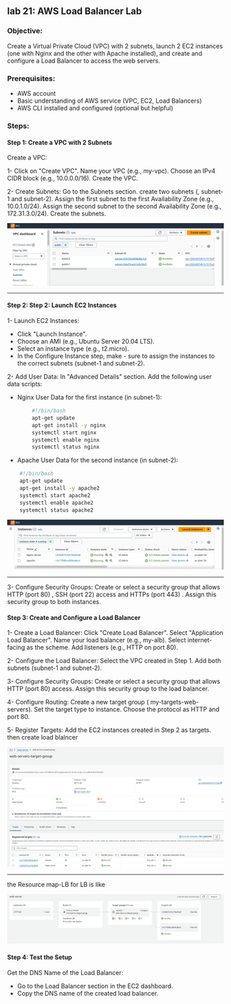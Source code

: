 ## lab 21: AWS Load Balancer Lab

### Objective:
Create a Virtual Private Cloud (VPC) with 2 subnets, launch 2 EC2 instances (one with Nginx and the other with Apache installed), and create and configure a Load Balancer to access the web servers.

### Prerequisites:
- AWS account
- Basic understanding of AWS service (VPC, EC2, Load Balancers)
- AWS CLI installed and configured (optional but helpful)

### Steps:
#### **Step 1: Create a VPC with 2 Subnets**
Create a VPC:

1- Click on "Create VPC".
    Name your VPC (e.g., my-vpc).
    Choose an IPv4 CIDR block (e.g., 10.0.0.0/16).
    Create the VPC.

2- Create Subnets:
    Go to the Subnets section.
    create two subnets (, subnet-1 and subnet-2).
    Assign the first subnet to the first Availability Zone (e.g., 10.0.1.0/24).
    Assign the second subnet to the second Availability Zone (e.g., 172.31.3.0/24).
    Create the subnets.

![alt text](lab21-subnet.png)

---
#### **Step 2: Step 2: Launch EC2 Instances**

1- Launch EC2 Instances:
   - Click "Launch Instance".
   - Choose an AMI (e.g., Ubuntu Server 20.04 LTS).
   - Select an instance type (e.g., t2.micro).
   - In the Configure Instance step, make - sure to assign the instances to the correct subnets (subnet-1 and subnet-2).

2- Add User Data:
    In  "Advanced Details" section.
    Add the following user data scripts:
- Nginx User Data for the first instance (in subnet-1): 

```bash
        #!/bin/bash
        apt-get update
        apt-get install -y nginx
        systemctl start nginx
        systemctl enable nginx
        systemctl status nginx
```
- Apache User Data for the second instance (in subnet-2):

```bash
    #!/bin/bash
    apt-get update
    apt-get install -y apache2
    systemctl start apache2
    systemctl enable apache2
    systemctl status apache2
``` 

![alt text](lab21-instance.png)

---
3- Configure Security Groups:
    Create or select a security group that allows HTTP (port 80) , SSH (port 22) access and HTTPs (port 443) .
    Assign this security group to both instances.

#### **Step 3: Create and Configure a Load Balancer**

1- Create a Load Balancer:
    Click "Create Load Balancer".
    Select "Application Load Balancer".
    Name your load balancer (e.g., my-alb).
    Select internet-facing as the scheme.
    Add listeners (e.g., HTTP on port 80).

2- Configure the Load Balancer:
    Select the VPC created in Step 1.
    Add both subnets (subnet-1 and subnet-2).

3- Configure Security Groups:
    Create or select a security group that allows HTTP (port 80) access.
    Assign this security group to the load balancer.

4- Configure Routing:
    Create a new target group ( my-targets-web-servers).
    Set the target type to instance.
    Choose the protocol as HTTP and port 80.

5- Register Targets:
    Add the EC2 instances created in Step 2 as targets.
    then create load blalncer

![alt text](lab21-target-group.png)

---

the Resource map-LB for LB is like 

![alt text](<lab21-Resource map-LB.png>)



#### **Step 4: Test the Setup**

Get the DNS Name of the Load Balancer:
   - Go to the Load Balancer section in the EC2 dashboard.
   - Copy the DNS name of the created load balancer.

   
